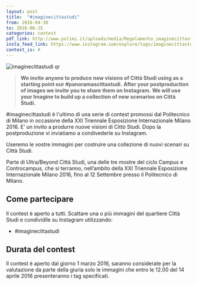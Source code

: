 ```yaml
---
layout: post
title:  "#imaginecittastudi"
from: 2016-04-30
to: 2016-06-15
categories: contest
pdf_link: http://www.polimi.it/uploads/media/Regolamento_imaginecittastudi.pdf
insta_feed_link: https://www.instagram.com/explore/tags/imaginecittastudi
contest_is: #
---
```


![imaginecittastudi qr]({{site.baseurl}}/assets/i/beyondcittastudi_org-contest-imaginecittastudi.png)


> **We invite anyone to produce new visions of Città Studi using as a starting point our #panoramascittastudi.**
> **After your postproduction of images we invite you to share them on Instagram.**
> **We will use your Imagine to build up a collection of new scenarios on Città Studi.**


#imaginecittastudi è l'ultimo di una serie di contest promossi dal Politecnico di Milano in occasione della XXI Triennale Esposizione Internazionale Milano 2016. E’ un invito a produrre nuove visioni di Cittò Studi. Dopo la postproduzione vi inviatiamo a condivederle su Instagram.

Useremo le vostre immagini per costruire una collezione di nuovi scenari su Città Studi.

Parte di Ultra/Beyond Città Studi, una delle tre mostre del ciclo Campus e Controcampus, che si terranno, nell’ambito della XXI Triennale Esposizione Internazionale Milano 2016, fino al 12 Settembre presso il Politecnico di Milano.

## Come partecipare

Il contest è aperto a tutti. Scattare una o più immagini del quartiere Città Studi e condividile su Instagram utilizzando:

- #imaginecittastudi


## Durata del contest

Il contest è aperto dal giorno 1 marzo 2016, saranno considerate per la valutazione da parte della giuria solo le immagini che entro le 12.00 del 14 aprile 2016 presenteranno i tag specificati.
